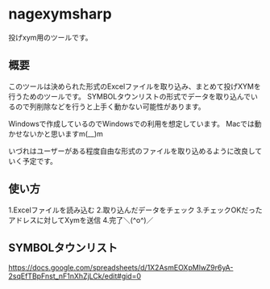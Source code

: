 # nagexymsharp
投げxym用のツールです。

## 概要
このツールは決められた形式のExcelファイルを取り込み、まとめて投げXYMを行うためのツールです。
SYMBOLタウンリストの形式でデータを取り込んでいるので列削除などを行うと上手く動かない可能性があります。

Windowsで作成しているのでWindowsでの利用を想定しています。
Macでは動かせないかと思いますm(__)m

いづれはユーザーがある程度自由な形式のファイルを取り込めるように改良していく予定です。

## 使い方
1.Excelファイルを読み込む
2.取り込んだデータをチェック
3.チェックOKだったアドレスに対してXymを送信
4.完了＼(^o^)／

## SYMBOLタウンリスト
https://docs.google.com/spreadsheets/d/1X2AsmEOXpMlwZ9r6yA-2sqEfTBpFnst_nF1nXhZjLCk/edit#gid=0
